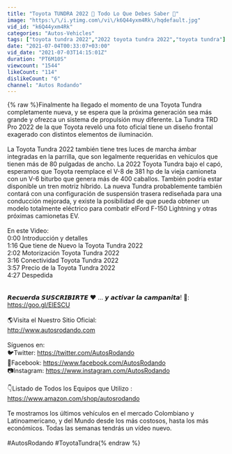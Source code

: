 ```yaml
---
title: "Toyota TUNDRA 2022 📌 Todo Lo Que Debes Saber 📌"
image: "https:\/\/i.ytimg.com\/vi\/k6Q44yxm4Rk\/hqdefault.jpg"
vid_id: "k6Q44yxm4Rk"
categories: "Autos-Vehicles"
tags: ["toyota tundra 2022","2022 toyota tundra 2022","toyota tundra"]
date: "2021-07-04T00:33:07+03:00"
vid_date: "2021-07-03T14:15:01Z"
duration: "PT6M10S"
viewcount: "1544"
likeCount: "114"
dislikeCount: "6"
channel: "Autos Rodando"
---
```

{% raw %}Finalmente ha llegado el momento de una Toyota Tundra completamente nueva, y se espera que la próxima generación sea más grande y ofrezca un sistema de propulsión muy diferente. La Tundra TRD Pro 2022 de la que Toyota reveló una foto oficial tiene un diseño frontal exagerado con distintos elementos de iluminación. <br /><br />La Toyota Tundra 2022 también tiene tres luces de marcha ámbar integradas en la parrilla, que son legalmente requeridas en vehículos que tienen más de 80 pulgadas de ancho. La 2022 Toyota Tundra bajo el capó, esperamos que Toyota reemplace el V-8 de 381 hp de la vieja camioneta con un V-6 biturbo que genera más de 400 caballos. También podría estar disponible un tren motriz híbrido. La nueva Tundra probablemente también contará con una configuración de suspensión trasera rediseñada para una conducción mejorada, y existe la posibilidad de que pueda obtener un modelo totalmente eléctrico para combatir elFord F-150 Lightning y otras próximas camionetas EV.<br /><br />En este Video:<br />0:00 Introducción y detalles<br />1:16 Que tiene de Nuevo la Toyota Tundra 2022<br />2:02 Motorización Toyota Tundra 2022<br />3:16 Conectividad Toyota Tundra 2022<br />3:57 Precio de la Toyota Tundra 2022<br />4:27 Despedida<br /><br /><br />𝙍𝙚𝙘𝙪𝙚𝙧𝙙𝙖 𝙎𝙐𝙎𝘾𝙍𝙄𝘽𝙄𝙍𝙏𝙀 ❤️ ... 𝙮 𝙖𝙘𝙩𝙞𝙫𝙖𝙧 𝙡𝙖 𝙘𝙖𝙢𝙥𝙖𝙣𝙞𝙩𝙖! 🔔: <a rel="nofollow" target="blank" href="https://goo.gl/ElESCU">https://goo.gl/ElESCU</a><br /><br />🌎Visita el Nuestro Sitio Oficial:<br /><a rel="nofollow" target="blank" href="http://www.autosrodando.com">http://www.autosrodando.com</a><br /><br />Síguenos en:<br />🐦Twitter: <a rel="nofollow" target="blank" href="https://twitter.com/AutosRodando">https://twitter.com/AutosRodando</a><br />📘Facebook: <a rel="nofollow" target="blank" href="https://www.facebook.com/AutosRodando">https://www.facebook.com/AutosRodando</a><br />📷Instagram: <a rel="nofollow" target="blank" href="https://www.instagram.com/AutosRodando">https://www.instagram.com/AutosRodando</a> <br /><br />👇Listado de Todos los Equipos que Utilizo :<br /><a rel="nofollow" target="blank" href="https://www.amazon.com/shop/autosrodando">https://www.amazon.com/shop/autosrodando</a><br /><br />Te mostramos los últimos vehículos en el mercado Colombiano y Latinoamericano, y del Mundo desde los más costosos, hasta los más económicos. Todas las semanas tendrás un vídeo nuevo.<br /><br /> #AutosRodando #ToyotaTundra{% endraw %}
